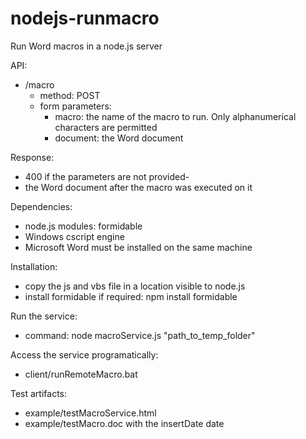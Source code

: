 # nodejs-runmacro

Run Word macros in a node.js server

API: 
- /macro 
	- method: POST
	- form parameters:
		- macro: the name of the macro to run. Only alphanumerical characters are permitted
		- document: the Word document

Response: 
- 400 if the parameters are not provided-
- the Word document after the macro was executed on it
   
Dependencies: 
- node.js modules: formidable  
- Windows cscript engine 
- Microsoft Word must be installed on the same machine

Installation: 
- copy the js and vbs file in a location visible to node.js
- install formidable if required: npm install formidable

Run the service: 
- command: node macroService.js "path_to_temp_folder"

Access the service programatically:
- client/runRemoteMacro.bat

Test artifacts:
- example/testMacroService.html 
- example/testMacro.doc with the insertDate date

